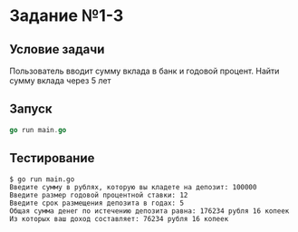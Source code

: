 # Задание №1-3

## Условие задачи

Пользователь вводит сумму вклада в банк и годовой процент. Найти сумму вклада через 5 лет

## Запуск

```go
go run main.go
```

## Тестирование

```shell
$ go run main.go
Введите сумму в рублях, которую вы кладете на депозит: 100000
Введите размер годовой процентной ставки: 12
Введите срок размещения депозита в годах: 5
Общая сумма денег по истечению депозита равна: 176234 рубля 16 копеек
Из которых ваш доход составляет: 76234 рубля 16 копеек
```

